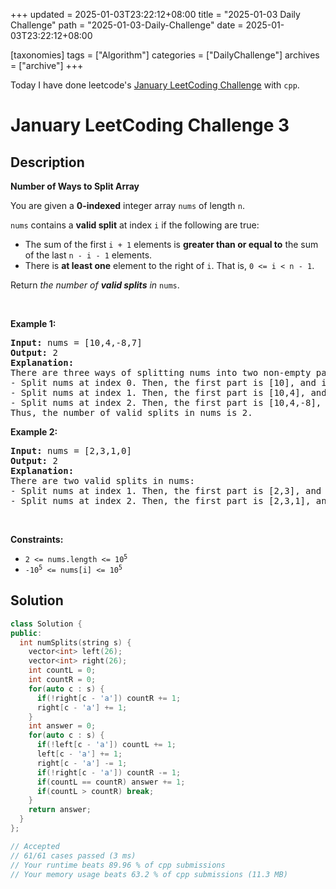+++
updated = 2025-01-03T23:22:12+08:00
title = "2025-01-03 Daily Challenge"
path = "2025-01-03-Daily-Challenge"
date = 2025-01-03T23:22:12+08:00

[taxonomies]
tags = ["Algorithm"]
categories = ["DailyChallenge"]
archives = ["archive"]
+++

Today I have done leetcode's [January LeetCoding Challenge](https://leetcode.com/problems/number-of-ways-to-split-array/) with `cpp`.

<!-- more -->

# January LeetCoding Challenge 3

## Description

**Number of Ways to Split Array**

<p>You are given a <strong>0-indexed</strong> integer array <code>nums</code> of length <code>n</code>.</p>

<p><code>nums</code> contains a <strong>valid split</strong> at index <code>i</code> if the following are true:</p>

<ul>
	<li>The sum of the first <code>i + 1</code> elements is <strong>greater than or equal to</strong> the sum of the last <code>n - i - 1</code> elements.</li>
	<li>There is <strong>at least one</strong> element to the right of <code>i</code>. That is, <code>0 &lt;= i &lt; n - 1</code>.</li>
</ul>

<p>Return <em>the number of <strong>valid splits</strong> in</em> <code>nums</code>.</p>

<p>&nbsp;</p>
<p><strong class="example">Example 1:</strong></p>

<pre>
<strong>Input:</strong> nums = [10,4,-8,7]
<strong>Output:</strong> 2
<strong>Explanation:</strong> 
There are three ways of splitting nums into two non-empty parts:
- Split nums at index 0. Then, the first part is [10], and its sum is 10. The second part is [4,-8,7], and its sum is 3. Since 10 &gt;= 3, i = 0 is a valid split.
- Split nums at index 1. Then, the first part is [10,4], and its sum is 14. The second part is [-8,7], and its sum is -1. Since 14 &gt;= -1, i = 1 is a valid split.
- Split nums at index 2. Then, the first part is [10,4,-8], and its sum is 6. The second part is [7], and its sum is 7. Since 6 &lt; 7, i = 2 is not a valid split.
Thus, the number of valid splits in nums is 2.
</pre>

<p><strong class="example">Example 2:</strong></p>

<pre>
<strong>Input:</strong> nums = [2,3,1,0]
<strong>Output:</strong> 2
<strong>Explanation:</strong> 
There are two valid splits in nums:
- Split nums at index 1. Then, the first part is [2,3], and its sum is 5. The second part is [1,0], and its sum is 1. Since 5 &gt;= 1, i = 1 is a valid split. 
- Split nums at index 2. Then, the first part is [2,3,1], and its sum is 6. The second part is [0], and its sum is 0. Since 6 &gt;= 0, i = 2 is a valid split.
</pre>

<p>&nbsp;</p>
<p><strong>Constraints:</strong></p>

<ul>
	<li><code>2 &lt;= nums.length &lt;= 10<sup>5</sup></code></li>
	<li><code>-10<sup>5</sup> &lt;= nums[i] &lt;= 10<sup>5</sup></code></li>
</ul>


## Solution

``` cpp
class Solution {
public:
  int numSplits(string s) {
    vector<int> left(26);
    vector<int> right(26);
    int countL = 0;
    int countR = 0;
    for(auto c : s) {
      if(!right[c - 'a']) countR += 1;
      right[c - 'a'] += 1;
    }
    int answer = 0;
    for(auto c : s) {
      if(!left[c - 'a']) countL += 1;
      left[c - 'a'] += 1;
      right[c - 'a'] -= 1;
      if(!right[c - 'a']) countR -= 1;
      if(countL == countR) answer += 1;
      if(countL > countR) break;
    }
    return answer;
  }
};

// Accepted
// 61/61 cases passed (3 ms)
// Your runtime beats 89.96 % of cpp submissions
// Your memory usage beats 63.2 % of cpp submissions (11.3 MB)
```
